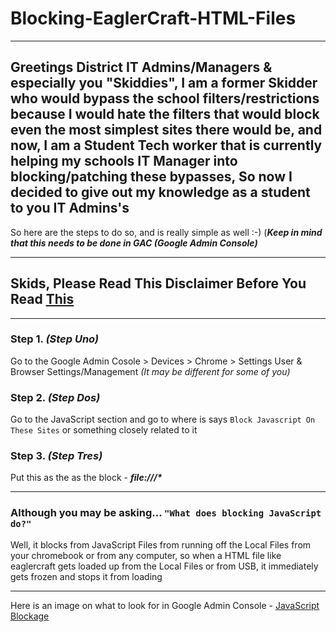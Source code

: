 # Blocking-EaglerCraft-HTML-Files
-------------------------------------------------------------------------------------------------------------------------------------
Greetings District IT Admins/Managers & especially you "Skiddies", I am a former Skidder who would bypass the school filters/restrictions because I would hate the filters that would block even the most simplest sites there would be, and now, I am a Student Tech worker that is currently helping my schools IT Manager into blocking/patching these bypasses, So now I decided to give out my knowledge as a student to you IT Admins's
-------------------------------------------------------------------------------------------------------------------------------------
So here are the steps to do so, and is really simple as well :-) (_**Keep in mind that this needs to be done in GAC (Google Admin Console)**_

-------------------------------------------------------------------------------------------------------------------------------------

## Skids, Please Read This Disclaimer Before You Read [This](https://github.com/K12SystemAdmin/Blocking-HTML-Files/blob/main/Disclaimer.md)

-------------------------------------------------------------------------------------------------------------------------------------

### **Step 1.** _(Step Uno)_

Go to the Google Admin Cosole > Devices > Chrome > Settings User & Browser Settings/Management _(It may be different for some of you)_

### **Step 2.** _(Step Dos)_

Go to the JavaScript section and go to where is says `Block Javascript On These Sites` or something closely related to it


### **Step 3.** _(Step Tres)_

Put this as the as the block - **_file:///*_**

-------------------------------------------------------------------------------------------------------------------------------------

### Although you may be asking... `"What does blocking JavaScript do?"`

Well, it blocks from JavaScript Files from running off the Local Files from your chromebook or from any computer, so when a HTML file like eaglercraft gets loaded up from the Local Files or from USB, it immediately gets frozen and stops it from loading

-------------------------------------------------------------------------------------------------------------------------------------

Here is an image on what to look for in Google Admin Console - [JavaScript Blockage](https://github.com/K12SystemAdmin/Blocking-HTML-Files/assets/133791743/0a6be525-f908-4ecd-8237-5d5e10b10139)
